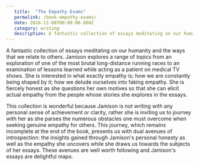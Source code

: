 ```yaml
---
   title:  "The Empathy Exams"
   permalink: /book-empathy-exams/
   date: 2016-12-08T00:00:00.000Z
   category: writing
   description: A fantastic collection of essays meditating on our humanity and the ways that we relate to others. Jamison is interested in what exactly empathy is; how we are constantly being shaped by it; how we delude ourselves into faking empathy.
---
```


A fantastic collection of essays meditating on our humanity and the ways that we relate to others. Jamison explores a range of topics from an exploration of one of the most brutal long-distance running races to an examination of lessons learned while acting as a patient on medical TV shows. She is interested in what exactly empathy is; how we are constantly being shaped by it; how we delude ourselves into faking empathy. She is fiercely honest as she questions her own motives so that she can elicit actual empathy from the people whose stories she explores in the essays.

This collection is wonderful because Jamison is not writing with any personal sense of achievement or clarity, rather she is inviting us to journey with her as she parses the numerous obstacles one must overcome when seeking genuine empathy for others. This journey, which remains incomplete at the end of the book, presents us with dual avenues of introspection: the insights gained through Jamison's personal honesty as well as the empathy she uncovers while she draws us towards the subjects of her essays. These avenues are well worth following and Jamison's essays are delightful maps.
